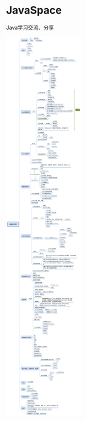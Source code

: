 # JavaSpace
Java学习交流、分享

![image](https://github.com/iYhuitune/JavaSpace/blob/master/images/jishuzhan.png)
